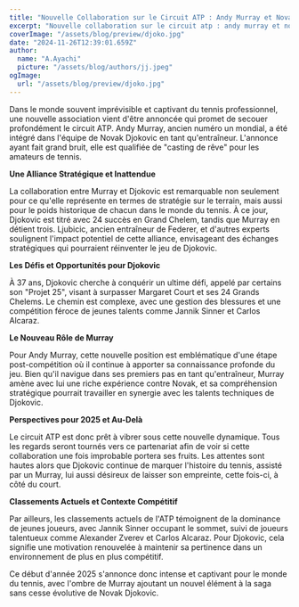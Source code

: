 ```yaml
---
title: "Nouvelle Collaboration sur le Circuit ATP : Andy Murray et Novak Djokovic"
excerpt: "Nouvelle collaboration sur le circuit atp : andy murray et novak djokovic"
coverImage: "/assets/blog/preview/djoko.jpg"
date: "2024-11-26T12:39:01.659Z"
author:
  name: "A.Ayachi"
  picture: "/assets/blog/authors/jj.jpeg"
ogImage:
  url: "/assets/blog/preview/djoko.jpg"
---
```


Dans le monde souvent imprévisible et captivant du tennis professionnel, une nouvelle association vient d'être annoncée qui promet de secouer profondément le circuit ATP. Andy Murray, ancien numéro un mondial, a été intégré dans l'équipe de Novak Djokovic en tant qu'entraîneur. L'annonce ayant fait grand bruit, elle est qualifiée de "casting de rêve" pour les amateurs de tennis.

**Une Alliance Stratégique et Inattendue**

La collaboration entre Murray et Djokovic est remarquable non seulement pour ce qu'elle représente en termes de stratégie sur le terrain, mais aussi pour le poids historique de chacun dans le monde du tennis. À ce jour, Djokovic est titré avec 24 succès en Grand Chelem, tandis que Murray en détient trois. Ljubicic, ancien entraîneur de Federer, et d'autres experts soulignent l'impact potentiel de cette alliance, envisageant des échanges stratégiques qui pourraient réinventer le jeu de Djokovic.

**Les Défis et Opportunités pour Djokovic**

À 37 ans, Djokovic cherche à conquérir un ultime défi, appelé par certains son "Projet 25", visant à surpasser Margaret Court et ses 24 Grands Chelems. Le chemin est complexe, avec une gestion des blessures et une compétition féroce de jeunes talents comme Jannik Sinner et Carlos Alcaraz.

**Le Nouveau Rôle de Murray**

Pour Andy Murray, cette nouvelle position est emblématique d'une étape post-compétition où il continue à apporter sa connaissance profonde du jeu. Bien qu'il navigue dans ses premiers pas en tant qu'entraîneur, Murray amène avec lui une riche expérience contre Novak, et sa compréhension stratégique pourrait travailler en synergie avec les talents techniques de Djokovic.

**Perspectives pour 2025 et Au-Delà**

Le circuit ATP est donc prêt à vibrer sous cette nouvelle dynamique. Tous les regards seront tournés vers ce partenariat afin de voir si cette collaboration une fois improbable portera ses fruits. Les attentes sont hautes alors que Djokovic continue de marquer l'histoire du tennis, assisté par un Murray, lui aussi désireux de laisser son empreinte, cette fois-ci, à côté du court. 

**Classements Actuels et Contexte Compétitif**

Par ailleurs, les classements actuels de l'ATP témoignent de la dominance de jeunes joueurs, avec Jannik Sinner occupant le sommet, suivi de joueurs talentueux comme Alexander Zverev et Carlos Alcaraz. Pour Djokovic, cela signifie une motivation renouvelée à maintenir sa pertinence dans un environnement de plus en plus compétitif.

Ce début d'année 2025 s'annonce donc intense et captivant pour le monde du tennis, avec l'ombre de Murray ajoutant un nouvel élément à la saga sans cesse évolutive de Novak Djokovic.
